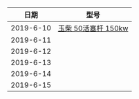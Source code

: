 |日期|型号|
|:-:|:-:|
|2019-6-10|[玉柴 50活塞杆 150kw](log/2019-6-10.md)|
|2019-6-11| |
|2019-6-12| |
|2019-6-13| |
|2019-6-14| |
|2019-6-15| |

